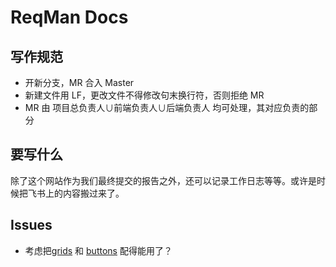 <!--
 * @Author: your name
 * @Date: 2022-03-31 23:15:29
 * @LastEditTime: 2022-04-01 15:13:20
 * @LastEditors: your name
 * @Description: 打开koroFileHeader查看配置 进行设置: https://github.com/OBKoro1/koro1FileHeader/wiki/%E9%85%8D%E7%BD%AE
 * @FilePath: \doc\readme.md
-->
# ReqMan Docs

## 写作规范

+ 开新分支，MR 合入 Master
+ 新建文件用 LF，更改文件不得修改句末换行符，否则拒绝 MR
+ MR 由 项目总负责人∪前端负责人∪后端负责人 均可处理，其对应负责的部分

## 要写什么

除了这个网站作为我们最终提交的报告之外，还可以记录工作日志等等。或许是时候把飞书上的内容搬过来了。

## Issues
- 考虑把[grids](https://squidfunk.github.io/mkdocs-material/reference/grids/) 和 [buttons](https://squidfunk.github.io/mkdocs-material/reference/buttons/#adding-primary-buttons) 配得能用了？